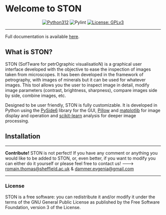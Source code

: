 # Welcome to STON


<div align="center">

[![Python312](https://img.shields.io/badge/python-3.12%2B-blue)](https://www.python.org/)
![Pylint](https://github.com/Romain-Thomas-Shef/STON/actions/workflows/pylint.yml/badge.svg)
[![License: GPLv3](https://img.shields.io/badge/License-GPLv3-blue.svg)](https://www.gnu.org/licenses/gpl-3.0)

</div>

---



Full documentation is available [here](https://romain-thomas-shef.github.io/STON/build/html/index.html).


## What is STON?
STON (SofTware for petrOgraphic visualisatioN) is a graphical user interface developed with the objective to ease the inspection of images taken from microscopes. 
It has been developed in the framework of petrography, with images of minerals but it can be used for whatever images. 
This tool allows you the user to inspect image in detail, modify image parameters (contrast, brightness, sharpness), compare images side by side, combine images, etc.

Designed to be user friendly, STON is fully customizable. It is developed in Python using the [PySide6](https://wiki.qt.io/Qt_for_Python) library for the GUI, [Pillow](https://pillow.readthedocs.io/en/stable/index.html) and [matplotlib](https://matplotlib.org/) for image display and operation and [scikit-learn](https://scikit-learn.org/1.6/index.html) analysis for deeper image processing.

## Installation

---

**Contribute!** STON is not perfect! If you have any comment or anything you would like to be added to STON, or, even better, if you want to modify you can either do it yourself or please feel free to contact us! ---> romain.thomas@sheffield.ac.uk & dammer.evgenia@gmail.com

---

### License

STON is a free software: you can redistribute it and/or modify it under the terms of the GNU General Public License as published by the Free Software Foundation, version 3 of the License.
